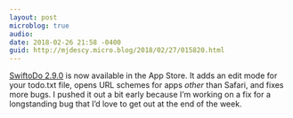```yaml
---
layout: post
microblog: true
audio: 
date: 2018-02-26 21:58 -0400
guid: http://mjdescy.micro.blog/2018/02/27/015820.html
---
```

[SwiftoDo 2.9.0](https://itunes.apple.com/us/app/swiftodo-task-list-for-todo.txt/id1073798440?ls=1&mt=8) is now available in the App Store. It adds an edit mode for your todo.txt file, opens URL schemes for apps _other_ than Safari, and fixes more bugs. I pushed it out a bit early because I’m working on a fix for a longstanding bug that I’d love to get out at the end of the week.
